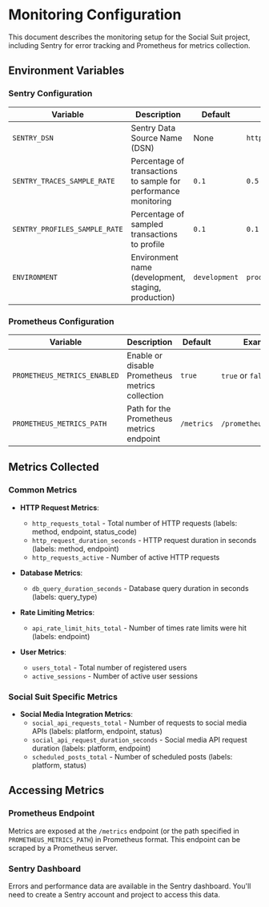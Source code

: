 # Monitoring Configuration

This document describes the monitoring setup for the Social Suit project, including Sentry for error tracking and Prometheus for metrics collection.

## Environment Variables

### Sentry Configuration

| Variable | Description | Default | Example |
|----------|-------------|---------|--------|
| `SENTRY_DSN` | Sentry Data Source Name (DSN) | None | `https://abcdef123456@o123456.ingest.sentry.io/123456` |
| `SENTRY_TRACES_SAMPLE_RATE` | Percentage of transactions to sample for performance monitoring | `0.1` | `0.5` |
| `SENTRY_PROFILES_SAMPLE_RATE` | Percentage of sampled transactions to profile | `0.1` | `0.1` |
| `ENVIRONMENT` | Environment name (development, staging, production) | `development` | `production` |

### Prometheus Configuration

| Variable | Description | Default | Example |
|----------|-------------|---------|--------|
| `PROMETHEUS_METRICS_ENABLED` | Enable or disable Prometheus metrics collection | `true` | `true` or `false` |
| `PROMETHEUS_METRICS_PATH` | Path for the Prometheus metrics endpoint | `/metrics` | `/prometheus/metrics` |

## Metrics Collected

### Common Metrics

- **HTTP Request Metrics**:
  - `http_requests_total` - Total number of HTTP requests (labels: method, endpoint, status_code)
  - `http_request_duration_seconds` - HTTP request duration in seconds (labels: method, endpoint)
  - `http_requests_active` - Number of active HTTP requests

- **Database Metrics**:
  - `db_query_duration_seconds` - Database query duration in seconds (labels: query_type)

- **Rate Limiting Metrics**:
  - `api_rate_limit_hits_total` - Number of times rate limits were hit (labels: endpoint)

- **User Metrics**:
  - `users_total` - Total number of registered users
  - `active_sessions` - Number of active user sessions

### Social Suit Specific Metrics

- **Social Media Integration Metrics**:
  - `social_api_requests_total` - Number of requests to social media APIs (labels: platform, endpoint, status)
  - `social_api_request_duration_seconds` - Social media API request duration (labels: platform, endpoint)
  - `scheduled_posts_total` - Number of scheduled posts (labels: platform, status)

## Accessing Metrics

### Prometheus Endpoint

Metrics are exposed at the `/metrics` endpoint (or the path specified in `PROMETHEUS_METRICS_PATH`) in Prometheus format. This endpoint can be scraped by a Prometheus server.

### Sentry Dashboard

Errors and performance data are available in the Sentry dashboard. You'll need to create a Sentry account and project to access this data.
